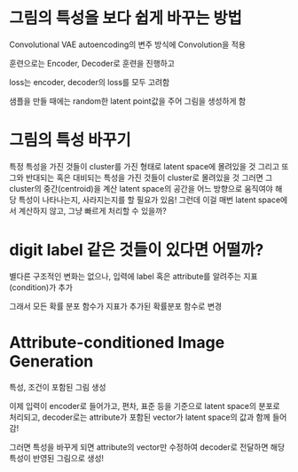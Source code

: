 # 그림의 특성을 보다 쉽게 바꾸는 방법
Convolutional VAE
autoencoding의 변주 방식에 Convolution을 적용

훈련으로는 Encoder, Decoder로 훈련을 진행하고

loss는 encoder, decoder의 loss를 모두 고려함

샘플을 만들 때에는 random한 latent point값을 주어 그림을 생성하게 함

# 그림의 특성 바꾸기
특정 특성을 가진 것들이 cluster를 가진 형태로 latent space에 몰려있을 것
그리고 또 그와 반대되는 혹은 대비되는 특성을 가진 것들이 cluster로 몰려있을 것
그러면 그 cluster의 중간(centroid)을 계산
latent space의 공간을 어느 방향으로 움직여야 해당 특성이 나타나는지, 사라지는지를 할 필요가 있음!
그런데 이걸 매번 latent space에서 계산하지 않고, 그냥 빠르게 처리할 수 있을까?

# digit label 같은 것들이 있다면 어떨까?
별다른 구조적인 변화는 없으나, 입력에 label 혹은 attribute를 알려주는 지표(condition)가 추가

그래서 모든 확률 분포 함수가 지표가 추가된 확률분포 함수로 변경

# Attribute-conditioned Image Generation
특성, 조건이 포함된 그림 생성

이제 입력이 encoder로 들어가고, 편차, 표준 등을 기준으로 latent space의 분포로 처리되고, 
decoder로는 attribute가 포함된 vector가 latent space의 값과 함께 들어감!

그러면 특성을 바꾸게 되면 attribute의 vector만 수정하여 decoder로 전달하면 해당 특성이 반영된 그림으로 생성!
